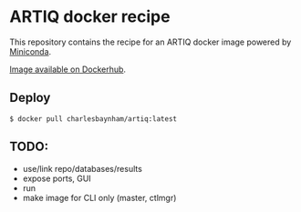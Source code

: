 # ARTIQ docker recipe

This repository contains the recipe for an ARTIQ docker image powered by [Miniconda](http://conda.pydata.org/miniconda.html).

[Image available on Dockerhub](https://hub.docker.com/r/charlesbaynham/artiq/).

## Deploy

    $ docker pull charlesbaynham/artiq:latest

## TODO:

* use/link repo/databases/results
* expose ports, GUI
* run
* make image for CLI only (master, ctlmgr)
